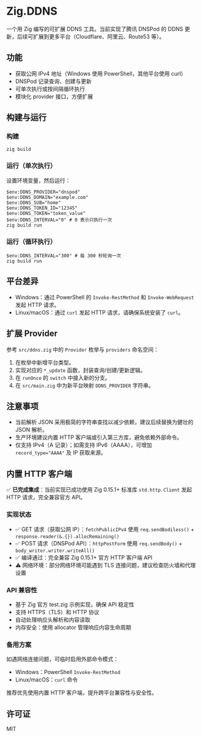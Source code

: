 # Zig.DDNS

一个用 Zig 编写的可扩展 DDNS 工具。当前实现了腾讯 DNSPod 的 DDNS 更新，后续可扩展到更多平台（Cloudflare、阿里云、Route53 等）。

## 功能

- 获取公网 IPv4 地址（Windows 使用 PowerShell，其他平台使用 curl）
- DNSPod 记录查询、创建与更新
- 可单次执行或按间隔循环执行
- 模块化 provider 接口，方便扩展

## 构建与运行

### 构建

```pwsh
zig build
```

### 运行（单次执行）

设置环境变量，然后运行：

```pwsh
$env:DDNS_PROVIDER="dnspod"
$env:DDNS_DOMAIN="example.com"
$env:DDNS_SUB="home"
$env:DDNS_TOKEN_ID="12345"
$env:DDNS_TOKEN="token_value"
$env:DDNS_INTERVAL="0" # 0 表示只执行一次
zig build run
```

### 运行（循环执行）

```pwsh
$env:DDNS_INTERVAL="300" # 每 300 秒轮询一次
zig build run
```

## 平台差异

- Windows：通过 PowerShell 的 `Invoke-RestMethod` 和 `Invoke-WebRequest` 发起 HTTP 请求。
- Linux/macOS：通过 `curl` 发起 HTTP 请求，请确保系统安装了 `curl`。

## 扩展 Provider

参考 `src/ddns.zig` 中的 `Provider` 枚举与 `providers` 命名空间：

1. 在枚举中新增平台类型。
2. 实现对应的 `*_update` 函数，封装查询/创建/更新逻辑。
3. 在 `runOnce` 的 `switch` 中接入新的分支。
4. 在 `src/main.zig` 中为新平台映射 `DDNS_PROVIDER` 字符串。

## 注意事项

- 当前解析 JSON 采用极简的字符串查找以减少依赖，建议后续替换为健壮的 JSON 解析。
- 生产环境建议内置 HTTP 客户端或引入第三方库，避免依赖外部命令。
- 仅支持 IPv4（A 记录）；如需支持 IPv6（AAAA），可增加 `record_type="AAAA"` 及 IP 获取来源。

## 内置 HTTP 客户端

✅ **已完成集成**：当前实现已成功使用 Zig 0.15.1+ 标准库 `std.http.Client` 发起 HTTP 请求，完全兼容官方 API。

### 实现状态

- ✅ GET 请求（获取公网 IP）：`fetchPublicIPv4` 使用 `req.sendBodiless()` + `response.reader(&.{}).allocRemaining()`
- ✅ POST 请求（DNSPod API）：`httpPostForm` 使用 `req.sendBody()` + `body_writer.writer.writeAll()`
- ✅ 编译通过：完全兼容 Zig 0.15.1+ 官方 HTTP 客户端 API
- ⚠️ 网络环境：部分网络环境可能遇到 TLS 连接问题，建议检查防火墙和代理设置

### API 兼容性

- 基于 Zig 官方 test.zig 示例实现，确保 API 稳定性
- 支持 HTTPS（TLS）和 HTTP 协议
- 自动处理响应头解析和内容读取
- 内存安全：使用 allocator 管理响应内容生命周期

### 备用方案

如遇网络连接问题，可临时启用外部命令模式：

- Windows：PowerShell `Invoke-RestMethod`
- Linux/macOS：`curl` 命令

推荐优先使用内置 HTTP 客户端，提升跨平台兼容性与安全性。

## 许可证

MIT
